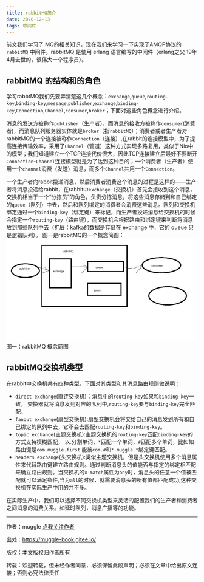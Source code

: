 ```yaml
---
title: rabbitMQ简介
date: 2020-12-13
tags: 中间件
---
```


前文我们学习了 MQ的相关知识，现在我们来学习一下实现了AMQP协议的 `rabbitMQ` 中间件。rabbitMQ 是使用 erlang 语言编写的中间件（erlang之父 19年4月去世的，很伟大一个程序员）。
<!--more-->
## rabbitMQ 的结构和的角色

学习rabbtMQ我们先要弄清楚这几个概念：`exchange`,`queue`,`routing-key`,`binding-key`,`message`,`publisher`,`exchange`,`binding-key`,`Connection`,`Channel`,`consumer`,`broker`；下面对这些角色概念进行介绍。

消息的发送方被称作`publisher`（生产者），而消息的接收方被称作`consumer`(消费者)，而消息队列服务器实体就是`broker`（指`rabbitMQ`）；消费者或者生产者对rabbitMQ的一个连接被称作`Connection`（连接）,在rabbit的连接模型中，为了提高连接传输效率，采用了`Channel`（管道）这种方式实现多路复用，类似于Nio中的模型；我们知道建立一个TCP连接代价很大，因此TCP连接建立后最好不要断开`Connection`-`Channel`连接模型就是为了达到这种目的；一个消费者（生产者）使用一个`channel`消费（发送）消息，而多个`Channel`共用一个`Connection`。

一个生产者向rabbit投递消息，然后消费者消费这个消息的过程是这样的——生产者将消息投递给rabbit，在rabbit中`exchange`（交换机）首先会接收到这个消息，交换机相当于一个“分拣员”的角色，负责分拣消息，将这些消息存储到和自己绑定的`queue`（队列）中去，然后和队列绑定的消费者会消费这些消息。队列和交换机绑定通过一个`binding-key`（绑定键）来标记，而生产者投递消息给交换机的时候会指定一个`routing-key`（路由键），而交换机会根据路由和绑定键来判断将消息放到那些队列中去（扩展：kafka的数据是存储在 exchange 中，它的 queue 只是逻辑队列）。
图一是rabbitMQ的一个概念简图：
![rabbitMQ概念简图](https://raw.githubusercontent.com/muggle0/muggle0.github.io/master/rabbitmq架构.jpg)
																	图一：rabbitMQ 概念简图

## rabbitMQ交换机类型

在rabbit中交换机共有四种类型，下面对其类型和其消息路由规则做说明：

- `direct exchange`(直连交换机)：消息中的`routing-key`如果和`binding-key`一致， 交换器就将消息发到对应的队列中,`routing-key`要与`binding-key`完全匹配。
- `fanout exchange`(扇型交换机):扇型交换机会将交给自己的消息发到所有和自己绑定的队列中去，它不会去匹配`routing-key`和`binding-key`。
- `topic exchange`(主题交换机):主题交换机的`routing-key`匹配`binding-key`的方式支持模糊匹配， 以.分割单词，`*`匹配一个单词，`#`匹配多个单词，比如如路由键是`com.muggle.first` 能被`com.#`和`*.muggle.*`绑定键匹配。
- `headers exchange`(头交换机):类似主题交换机，但是头交换机使用多个消息属性来代替路由键建立路由规则。通过判断消息头的值能否与指定的绑定相匹配来确立路由规则。当交换机的`x-match`属性为`any`时，消息头的任意一个值被匹配就可以满足条件,当为`all`的时候，就需要消息头的所有值都匹配成功,这种交换机在实际生产中用的并不多。

在实际生产中，我们可以选择不同交换机类型来灵活的配置我们的生产者和消费者之间消息的消费关系。如延时队列，消息广播等的功能。

---

作者：muggle [点我关注作者](https://muggle.javaboy.org/2019/03/20/home/) 

出处：https://muggle-book.gitee.io/

版权：本文版权归作者所有 

转载：欢迎转载，但未经作者同意，必须保留此段声明；必须在文章中给出原文连接；否则必究法律责任